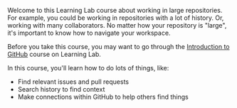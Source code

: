Welcome to this Learning Lab course about working in large repositories. For example, you could be working in repositories with a lot of history. Or, working with many collaborators. No matter how your repository is "large", it's important to know how to navigate your workspace.

Before you take this course, you may want to go through the [Introduction to GitHub](https://lab.github.com/githubtraining/introduction-to-github) course on Learning Lab.

In this course, you'll learn how to do lots of things, like:

- Find relevant issues and pull requests
- Search history to find context
- Make connections within GitHub to help others find things
